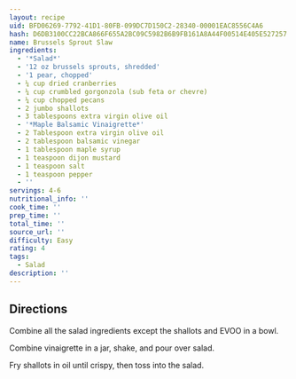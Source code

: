 ```yaml
---
layout: recipe
uid: BFD06269-7792-41D1-80FB-099DC7D150C2-28340-00001EAC8556C4A6
hash: D6DB3100CC22BCA866F655A2BC09C5982B6B9FB161A8A44F00514E405E527257
name: Brussels Sprout Slaw
ingredients:
  - '*Salad*'
  - '12 oz brussels sprouts, shredded'
  - '1 pear, chopped'
  - ¼ cup dried cranberries
  - ¼ cup crumbled gorgonzola (sub feta or chevre)
  - ¼ cup chopped pecans
  - 2 jumbo shallots
  - 3 tablespoons extra virgin olive oil
  - '*Maple Balsamic Vinaigrette*'
  - 2 Tablespoon extra virgin olive oil
  - 2 tablespoon balsamic vinegar
  - 1 tablespoon maple syrup
  - 1 teaspoon dijon mustard
  - 1 teaspoon salt
  - 1 teaspoon pepper
  - ''
servings: 4-6
nutritional_info: ''
cook_time: ''
prep_time: ''
total_time: ''
source_url: ''
difficulty: Easy
rating: 4
tags:
  - Salad
description: ''
---
```

## Directions

Combine all the salad ingredients except the shallots and EVOO in a bowl.

Combine vinaigrette in a jar, shake, and pour over salad.

Fry shallots in oil until crispy, then toss into the salad.
